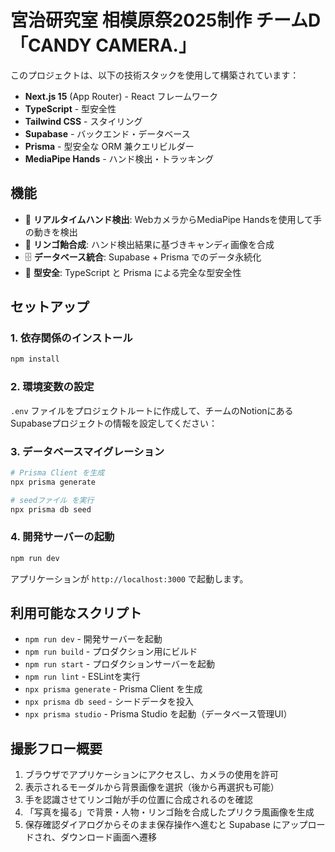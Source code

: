 # 宮治研究室 相模原祭2025制作 チームD 「CANDY CAMERA.」

このプロジェクトは、以下の技術スタックを使用して構築されています：

- **Next.js 15** (App Router) - React フレームワーク
- **TypeScript** - 型安全性
- **Tailwind CSS** - スタイリング
- **Supabase** - バックエンド・データベース
- **Prisma** - 型安全な ORM 兼クエリビルダー
- **MediaPipe Hands** - ハンド検出・トラッキング

## 機能

- 📱 **リアルタイムハンド検出**: WebカメラからMediaPipe Handsを使用して手の動きを検出
- 🍭 **リンゴ飴合成**: ハンド検出結果に基づきキャンディ画像を合成
- 🗄️ **データベース統合**: Supabase + Prisma でのデータ永続化
- 🎯 **型安全**: TypeScript と Prisma による完全な型安全性

## セットアップ

### 1. 依存関係のインストール

```bash
npm install
```

### 2. 環境変数の設定

`.env` ファイルをプロジェクトルートに作成して、チームのNotionにあるSupabaseプロジェクトの情報を設定してください：

### 3. データベースマイグレーション

```bash
# Prisma Client を生成
npx prisma generate

# seedファイル を実行
npx prisma db seed
```

### 4. 開発サーバーの起動

```bash
npm run dev
```

アプリケーションが `http://localhost:3000` で起動します。

## 利用可能なスクリプト

- `npm run dev` - 開発サーバーを起動
- `npm run build` - プロダクション用にビルド
- `npm run start` - プロダクションサーバーを起動
- `npm run lint` - ESLintを実行
- `npx prisma generate` - Prisma Client を生成
- `npx prisma db seed` - シードデータを投入
- `npx prisma studio` - Prisma Studio を起動（データベース管理UI）

## 撮影フロー概要

1. ブラウザでアプリケーションにアクセスし、カメラの使用を許可
2. 表示されるモーダルから背景画像を選択（後から再選択も可能）
3. 手を認識させてリンゴ飴が手の位置に合成されるのを確認
4. 「写真を撮る」で背景・人物・リンゴ飴を合成したプリクラ風画像を生成
5. 保存確認ダイアログからそのまま保存操作へ進むと Supabase にアップロードされ、ダウンロード画面へ遷移
